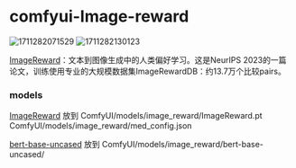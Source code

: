 # comfyui-Image-reward

![1711282071529](https://github.com/shadowcz007/comfyui-Image-reward/assets/12645064/8a604c1d-66c2-43d2-a1a4-f2c28c02f3cb)
![1711282130123](https://github.com/shadowcz007/comfyui-Image-reward/assets/12645064/1eb11f53-ac9c-406d-a16b-a672e0ea0787)


[ImageReward](https://github.com/THUDM/ImageReward?tab=readme-ov-file#example-use)：文本到图像生成中的人类偏好学习。这是NeurIPS 2023的一篇论文，训练使用专业的大规模数据集ImageRewardDB：约13.7万个⽐较pairs。




### models

[ImageReward](https://huggingface.co/THUDM/ImageReward/tree/main) 放到 
ComfyUI/models/image_reward/ImageReward.pt
ComfyUI/models/image_reward/med_config.json


[bert-base-uncased](https://huggingface.co/google-bert/bert-base-uncased/tree/main) 放到 ComfyUI/models/image_reward/bert-base-uncased/


